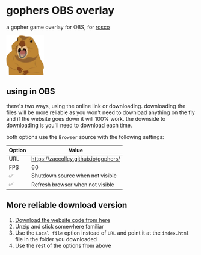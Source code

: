 # gophers OBS overlay

a gopher game overlay for OBS, for [rosco](https://www.twitch.tv/roscomcc)

<img src="gopher.png" alt="A gopher" width="100px" />

## using in OBS

there's two ways, using the online link or downloading. downloading the files will be more reliable as you won't need to download anything on the fly and if the website goes down it will 100% work. the downside to downloading is you'll need to download each time.

both options use the `Browser` source with the following settings:

|Option|Value|
|-|-|
|URL|https://zaccolley.github.io/gophers/|
|FPS|60|
|✅|Shutdown source when not visible|
|✅|Refresh browser when not visible|

## More reliable download version

1. [Download the website code from here](https://github.com/zaccolley/gophers/archive/main.zip)
2. Unzip and stick somewhere familiar
3. Use the `Local file` option instead of `URL` and point it at the `index.html` file in the folder you downloaded
4. Use the rest of the options from above

